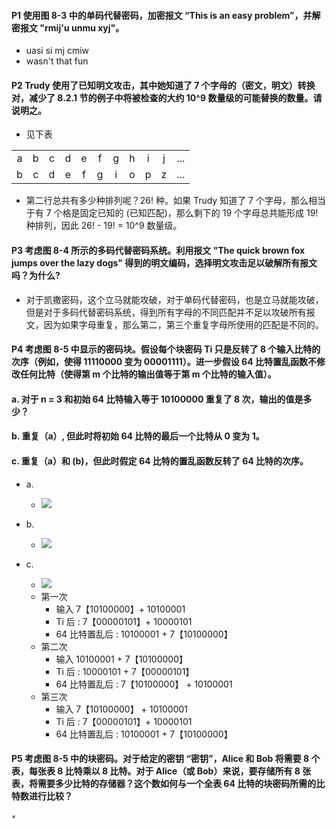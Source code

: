 #### P1 使用图 8-3 中的单码代替密码，加密报文 “This is an easy problem”，并解密报文 "rmij'u unmu xyj"。

   * uasi si mj cmiw
   * wasn't that fun

#### P2 Trudy 使用了已知明文攻击，其中她知道了 7 个字母的（密文，明文）转换对，减少了 8.2.1 节的例子中将被检查的大约 10^9 数量级的可能替换的数量。请说明之。 

   * 见下表
   
| | | | | | | | | | ||
|:---:|:---:| :---:|:---:|:---:|:---:|:---:|:---:|:---:|:---:|:---:|
|a|b|c|d|e|f|g|h|i|j|...|
|b|c|d|e|f|g|i|o|p|z|...|

  * 第二行总共有多少种排列呢？26! 种。如果 Trudy 知道了 7 个字母，那么相当于有 7 个格是固定已知的 (已知匹配)，那么剩下的 19 个字母总共能形成 19! 种排列，因此 26! - 19! = 10^9 数量级。

#### P3 考虑图 8-4 所示的多码代替密码系统。利用报文 "The quick brown fox jumps over the lazy dogs" 得到的明文编码，选择明文攻击足以破解所有报文吗？为什么?

   * 对于凯撒密码，这个立马就能攻破，对于单码代替密码，也是立马就能攻破，但是对于多码代替密码系统，得到所有字母的不同匹配并不足以攻破所有报文，因为如果字母重复，那么第二，第三个重复字母所使用的匹配是不同的。

#### P4 考虑图 8-5 中显示的密码块。假设每个块密码 Ti 只是反转了 8 个输入比特的次序（例如，使得 11110000 变为 00001111）。进一步假设 64 比特置乱函数不修改任何比特（使得第 m 个比特的输出值等于第 m 个比特的输入值）。
#### a. 对于 n = 3 和初始 64 比特输入等于 10100000 重复了 8 次，输出的值是多少？
#### b. 重复（a）, 但此时将初始 64 比特的最后一个比特从 0 变为 1。
#### c. 重复（a）和 (b)，但此时假定 64 比特的置乱函数反转了 64 比特的次序。

  * a. 
     * ![](https://github.com/YangXiaoHei/Networking/blob/master/08%20计算机网络中的安全/image/p4.1.png)
  
  * b.
     * ![](https://github.com/YangXiaoHei/Networking/blob/master/08%20计算机网络中的安全/image/p4.2.png) 

  * c.
     * ![](https://github.com/YangXiaoHei/Networking/blob/master/08%20计算机网络中的安全/image/p4.3.png)
     * 第一次
         * 输入 7【10100000】+ 10100001
         * Ti 后 : 7【00000101】+ 10000101
         * 64 比特置乱后 : 10100001 + 7【10100000】
     * 第二次
         * 输入 10100001 + 7【10100000】
         * Ti 后 : 10000101 + 7【00000101】
         * 64 比特置乱后 : 7【10100000】 + 10100001
     * 第三次
         * 输入 7【10100000】 + 10100001
         * Ti 后 : 7【00000101】+ 10000101
         * 64 比特置乱后 : 10100001 + 7【10100000】
         
#### P5 考虑图 8-5 中的块密码。对于给定的密钥 “密钥”，Alice 和 Bob 将需要 8 个表，每张表 8 比特乘以 8 比特。对于 Alice（或 Bob）来说，要存储所有 8 张表，将需要多少比特的存储器？这个数如何与一个全表 64 比特的块密码所需的比特数进行比较？
    * 


